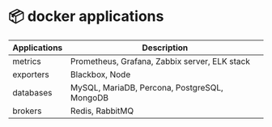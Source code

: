 # :package: docker applications

| Applications    | Description |
|-----------------|-------------|
| metrics         | Prometheus, Grafana, Zabbix server, ELK stack |
| exporters       | Blackbox, Node |
| databases       | MySQL, MariaDB, Percona, PostgreSQL, MongoDB |
| brokers         | Redis, RabbitMQ |
